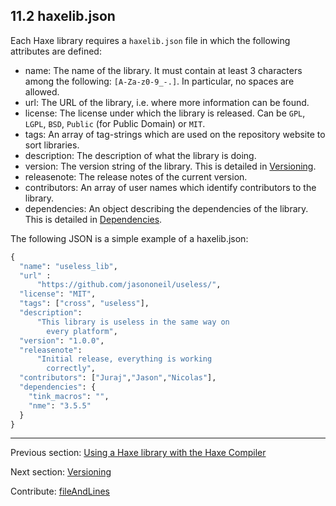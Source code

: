 ## 11.2 haxelib.json

Each Haxe library requires a `haxelib.json` file in which the following attributes are defined:

* name: The name of the library. It must contain at least 3 characters among the following: `[A-Za-z0-9_-.]`. In particular, no spaces are allowed.
* url: The URL of the library, i.e. where more information can be found.
* license: The license under which the library is released. Can be `GPL`, `LGPL`, `BSD`, `Public` (for Public Domain) or `MIT`.
* tags: An array of tag-strings which are used on the repository website to sort libraries.
* description: The description of what the library is doing.
* version: The version string of the library. This is detailed in [Versioning](haxelib-json-versioning.md).
* releasenote: The release notes of the current version.
* contributors: An array of user names which identify contributors to the library. 
* dependencies: An object describing the dependencies of the library. This is detailed in [Dependencies](haxelib-json-dependencies.md).


The following JSON is a simple example of a haxelib.json:

```haxe
{
  "name": "useless_lib",
  "url" :
	  "https://github.com/jasononeil/useless/",
  "license": "MIT",
  "tags": ["cross", "useless"],
  "description":
	  "This library is useless in the same way on
		every platform",
  "version": "1.0.0",
  "releasenote":
	  "Initial release, everything is working
		correctly",
  "contributors": ["Juraj","Jason","Nicolas"],
  "dependencies": {
    "tink_macros": "",
    "nme": "3.5.5"
  }
}
```

---

Previous section: [Using a Haxe library with the Haxe Compiler](haxelib-using-haxe.md)

Next section: [Versioning](haxelib-json-versioning.md)

Contribute: [fileAndLines](https://github.com/HaxeFoundation/HaxeManual/blob/master/11-haxelib.tex#L23-23)